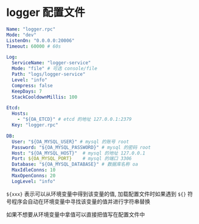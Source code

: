 # logger 配置文件



```yaml
Name: "logger.rpc"
Mode: "dev"
ListenOn: "0.0.0.0:20006"
Timeout: 60000 # 60s

Log:
  ServiceName: "logger-service"
  Mode: "file" # 可选 console/file
  Path: "logs/logger-service"
  Level: "info"
  Compress: false
  KeepDays: 7
  StackCooldownMillis: 100

Etcd:
  Hosts:
    - "${OA_ETCD}" # etcd 的地址 127.0.0.1:2379
  Key: "logger.rpc"

DB:
  User: "${OA_MYSQL_USER}" # mysql 的账号 root
  Password: "${OA_MYSQL_PASSWORD}" # mysql 的密码 root
  Host: "${OA_MYSQL_HOST}"	# mysql 的地址 127.0.0.1
  Port: ${OA_MYSQL_PORT}	# mysql 的端口 3306
  Database: "${OA_MYSQL_DATABASE}" # 数据库名称 oa
  MaxIdleConns: 10
  MaxOpenConns: 20
  LogLevel: "info"

```

`${xxx}` 表示可以从环境变量中得到该变量的值, 加载配置文件时如果遇到 `${}` 符号程序会自动在环境变量中寻找该变量的值并进行字符串替换

如果不想要从环境变量中拿值可以直接把值写在配置文件中